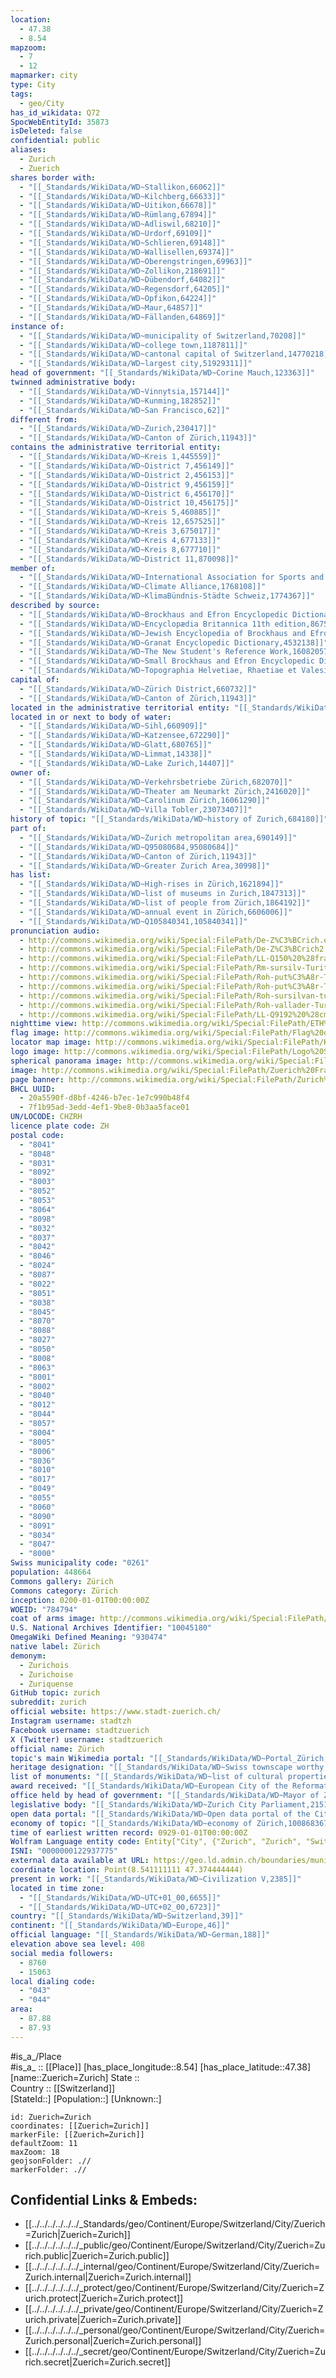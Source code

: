 ```yaml
---
location:
  - 47.38
  - 8.54
mapzoom:
  - 7
  - 12
mapmarker: city
type: City
tags:
  - geo/City
has_id_wikidata: Q72
SpocWebEntityId: 35873
isDeleted: false
confidential: public
aliases:
  - Zurich
  - Zuerich
shares border with:
  - "[[_Standards/WikiData/WD~Stallikon,66062]]"
  - "[[_Standards/WikiData/WD~Kilchberg,66633]]"
  - "[[_Standards/WikiData/WD~Uitikon,66678]]"
  - "[[_Standards/WikiData/WD~Rümlang,67894]]"
  - "[[_Standards/WikiData/WD~Adliswil,68210]]"
  - "[[_Standards/WikiData/WD~Urdorf,69109]]"
  - "[[_Standards/WikiData/WD~Schlieren,69148]]"
  - "[[_Standards/WikiData/WD~Wallisellen,69374]]"
  - "[[_Standards/WikiData/WD~Oberengstringen,69963]]"
  - "[[_Standards/WikiData/WD~Zollikon,218691]]"
  - "[[_Standards/WikiData/WD~Dübendorf,64082]]"
  - "[[_Standards/WikiData/WD~Regensdorf,64205]]"
  - "[[_Standards/WikiData/WD~Opfikon,64224]]"
  - "[[_Standards/WikiData/WD~Maur,64857]]"
  - "[[_Standards/WikiData/WD~Fällanden,64869]]"
instance of:
  - "[[_Standards/WikiData/WD~municipality of Switzerland,70208]]"
  - "[[_Standards/WikiData/WD~college town,1187811]]"
  - "[[_Standards/WikiData/WD~cantonal capital of Switzerland,14770218]]"
  - "[[_Standards/WikiData/WD~largest city,51929311]]"
head of government: "[[_Standards/WikiData/WD~Corine Mauch,123363]]"
twinned administrative body:
  - "[[_Standards/WikiData/WD~Vinnytsia,157144]]"
  - "[[_Standards/WikiData/WD~Kunming,182852]]"
  - "[[_Standards/WikiData/WD~San Francisco,62]]"
different from:
  - "[[_Standards/WikiData/WD~Zurich,230417]]"
  - "[[_Standards/WikiData/WD~Canton of Zürich,11943]]"
contains the administrative territorial entity:
  - "[[_Standards/WikiData/WD~Kreis 1,445559]]"
  - "[[_Standards/WikiData/WD~District 7,456149]]"
  - "[[_Standards/WikiData/WD~District 2,456153]]"
  - "[[_Standards/WikiData/WD~District 9,456159]]"
  - "[[_Standards/WikiData/WD~District 6,456170]]"
  - "[[_Standards/WikiData/WD~District 10,456175]]"
  - "[[_Standards/WikiData/WD~Kreis 5,460885]]"
  - "[[_Standards/WikiData/WD~Kreis 12,657525]]"
  - "[[_Standards/WikiData/WD~Kreis 3,675017]]"
  - "[[_Standards/WikiData/WD~Kreis 4,677133]]"
  - "[[_Standards/WikiData/WD~Kreis 8,677710]]"
  - "[[_Standards/WikiData/WD~District 11,870098]]"
member of:
  - "[[_Standards/WikiData/WD~International Association for Sports and Leisure Facilities,475646]]"
  - "[[_Standards/WikiData/WD~Climate Alliance,1768108]]"
  - "[[_Standards/WikiData/WD~KlimaBündnis-Städte Schweiz,1774367]]"
described by source:
  - "[[_Standards/WikiData/WD~Brockhaus and Efron Encyclopedic Dictionary,602358]]"
  - "[[_Standards/WikiData/WD~Encyclopædia Britannica 11th edition,867541]]"
  - "[[_Standards/WikiData/WD~Jewish Encyclopedia of Brockhaus and Efron,4173137]]"
  - "[[_Standards/WikiData/WD~Granat Encyclopedic Dictionary,4532138]]"
  - "[[_Standards/WikiData/WD~The New Student's Reference Work,16082057]]"
  - "[[_Standards/WikiData/WD~Small Brockhaus and Efron Encyclopedic Dictionary,19180675]]"
  - "[[_Standards/WikiData/WD~Topographia Helvetiae, Rhaetiae et Valesiae,19230686]]"
capital of:
  - "[[_Standards/WikiData/WD~Zürich District,660732]]"
  - "[[_Standards/WikiData/WD~Canton of Zürich,11943]]"
located in the administrative territorial entity: "[[_Standards/WikiData/WD~Zürich District,660732]]"
located in or next to body of water:
  - "[[_Standards/WikiData/WD~Sihl,660909]]"
  - "[[_Standards/WikiData/WD~Katzensee,672290]]"
  - "[[_Standards/WikiData/WD~Glatt,680765]]"
  - "[[_Standards/WikiData/WD~Limmat,14338]]"
  - "[[_Standards/WikiData/WD~Lake Zurich,14407]]"
owner of:
  - "[[_Standards/WikiData/WD~Verkehrsbetriebe Zürich,682070]]"
  - "[[_Standards/WikiData/WD~Theater am Neumarkt Zürich,2416020]]"
  - "[[_Standards/WikiData/WD~Carolinum Zürich,16061290]]"
  - "[[_Standards/WikiData/WD~Villa Tobler,23073407]]"
history of topic: "[[_Standards/WikiData/WD~history of Zurich,684180]]"
part of:
  - "[[_Standards/WikiData/WD~Zurich metropolitan area,690149]]"
  - "[[_Standards/WikiData/WD~Q95080684,95080684]]"
  - "[[_Standards/WikiData/WD~Canton of Zürich,11943]]"
  - "[[_Standards/WikiData/WD~Greater Zurich Area,30998]]"
has list:
  - "[[_Standards/WikiData/WD~High-rises in Zürich,1621894]]"
  - "[[_Standards/WikiData/WD~list of museums in Zurich,1847313]]"
  - "[[_Standards/WikiData/WD~list of people from Zürich,1864192]]"
  - "[[_Standards/WikiData/WD~annual event in Zürich,6606006]]"
  - "[[_Standards/WikiData/WD~Q105840341,105840341]]"
pronunciation audio:
  - http://commons.wikimedia.org/wiki/Special:FilePath/De-Z%C3%BCrich.ogg
  - http://commons.wikimedia.org/wiki/Special:FilePath/De-Z%C3%BCrich2.ogg
  - http://commons.wikimedia.org/wiki/Special:FilePath/LL-Q150%20%28fra%29-Eihel-Z%C3%BCrich.wav
  - http://commons.wikimedia.org/wiki/Special:FilePath/Rm-sursilv-Turitg.flac
  - http://commons.wikimedia.org/wiki/Special:FilePath/Roh-put%C3%A8r-Turi.ogg
  - http://commons.wikimedia.org/wiki/Special:FilePath/Roh-put%C3%A8r-Turich.ogg
  - http://commons.wikimedia.org/wiki/Special:FilePath/Roh-sursilvan-turitg.ogg
  - http://commons.wikimedia.org/wiki/Special:FilePath/Roh-vallader-Turich.ogg
  - http://commons.wikimedia.org/wiki/Special:FilePath/LL-Q9192%20%28cmn%29-Jouketou-%E8%8B%8F%E9%BB%8E%E4%B8%96.wav
nighttime view: http://commons.wikimedia.org/wiki/Special:FilePath/ETH%20Z%C3%BCrich%20im%20Abendlicht.jpg
flag image: http://commons.wikimedia.org/wiki/Special:FilePath/Flag%20of%20Canton%20of%20Z%C3%BCrich.svg
locator map image: http://commons.wikimedia.org/wiki/Special:FilePath/Karte%20Gemeinde%20Z%C3%BCrich%202007.png
logo image: http://commons.wikimedia.org/wiki/Special:FilePath/Logo%20Stadt%20Z%C3%BCrich.svg
spherical panorama image: http://commons.wikimedia.org/wiki/Special:FilePath/Z%C3%BCrich%20M%C3%BCnsterbr%C3%BCcke%20panosphere%2020210709.jpg
image: http://commons.wikimedia.org/wiki/Special:FilePath/Zuerich%20Fraumuenster%20St%20Peter.jpg
page banner: http://commons.wikimedia.org/wiki/Special:FilePath/Zurich%20banner.jpg
BHCL UUID:
  - 20a5590f-d8bf-4246-b7ec-1e7c990b48f4
  - 7f1b95ad-3edd-4ef1-9be8-0b3aa5face01
UN/LOCODE: CHZRH
licence plate code: ZH
postal code:
  - "8041"
  - "8048"
  - "8031"
  - "8092"
  - "8003"
  - "8052"
  - "8053"
  - "8064"
  - "8098"
  - "8032"
  - "8037"
  - "8042"
  - "8046"
  - "8024"
  - "8087"
  - "8022"
  - "8051"
  - "8038"
  - "8045"
  - "8070"
  - "8088"
  - "8027"
  - "8050"
  - "8008"
  - "8063"
  - "8001"
  - "8002"
  - "8040"
  - "8012"
  - "8044"
  - "8057"
  - "8004"
  - "8005"
  - "8006"
  - "8036"
  - "8010"
  - "8017"
  - "8049"
  - "8055"
  - "8060"
  - "8090"
  - "8091"
  - "8034"
  - "8047"
  - "8000"
Swiss municipality code: "0261"
population: 448664
Commons gallery: Zürich
Commons category: Zürich
inception: 0200-01-01T00:00:00Z
WOEID: "784794"
coat of arms image: http://commons.wikimedia.org/wiki/Special:FilePath/Wappen%20Z%C3%BCrich%20matt.svg
U.S. National Archives Identifier: "10045180"
OmegaWiki Defined Meaning: "930474"
native label: Zürich
demonym:
  - Zurichois
  - Zurichoise
  - Zuriquense
GitHub topic: zurich
subreddit: zurich
official website: https://www.stadt-zuerich.ch/
Instagram username: stadtzh
Facebook username: stadtzuerich
X (Twitter) username: stadtzuerich
official name: Zürich
topic's main Wikimedia portal: "[[_Standards/WikiData/WD~Portal_Zürich,11384514]]"
heritage designation: "[[_Standards/WikiData/WD~Swiss townscape worthy of protection,12127133]]"
list of monuments: "[[_Standards/WikiData/WD~list of cultural properties in Zürich,15827868]]"
award received: "[[_Standards/WikiData/WD~European City of the Reformation,20828891]]"
office held by head of government: "[[_Standards/WikiData/WD~Mayor of Zürich,21510223]]"
legislative body: "[[_Standards/WikiData/WD~Zurich City Parliament,21516057]]"
open data portal: "[[_Standards/WikiData/WD~Open data portal of the City of Zurich,96948812]]"
economy of topic: "[[_Standards/WikiData/WD~economy of Zürich,100868367]]"
time of earliest written record: 0929-01-01T00:00:00Z
Wolfram Language entity code: Entity["City", {"Zurich", "Zurich", "Switzerland"}]
ISNI: "0000000122937775"
external data available at URL: https://geo.ld.admin.ch/boundaries/municipality/261
coordinate location: Point(8.541111111 47.374444444)
present in work: "[[_Standards/WikiData/WD~Civilization V,2385]]"
located in time zone:
  - "[[_Standards/WikiData/WD~UTC+01_00,6655]]"
  - "[[_Standards/WikiData/WD~UTC+02_00,6723]]"
country: "[[_Standards/WikiData/WD~Switzerland,39]]"
continent: "[[_Standards/WikiData/WD~Europe,46]]"
official language: "[[_Standards/WikiData/WD~German,188]]"
elevation above sea level: 408
social media followers:
  - 8760
  - 15063
local dialing code:
  - "043"
  - "044"
area:
  - 87.88
  - 87.93
---
```



#is_a_/Place  
#is_a_ :: [[Place]] 
[has_place_longitude::8.54] 
[has_place_latitude::47.38] 
[name::Zuerich=Zurich] 
State ::  
Country :: [[Switzerland]]  
[StateId::] 
[Population::] 
[Unknown::] 


```leaflet
id: Zuerich=Zurich
coordinates: [[Zuerich=Zurich]] 
markerFile: [[Zuerich=Zurich]] 
defaultZoom: 11 
maxZoom: 18
geojsonFolder: .//
markerFolder: .//
```


## Confidential Links & Embeds: 
- [[../../../../../../_Standards/geo/Continent/Europe/Switzerland/City/Zuerich=Zurich|Zuerich=Zurich]] 
- [[../../../../../../_public/geo/Continent/Europe/Switzerland/City/Zuerich=Zurich.public|Zuerich=Zurich.public]] 
- [[../../../../../../_internal/geo/Continent/Europe/Switzerland/City/Zuerich=Zurich.internal|Zuerich=Zurich.internal]] 
- [[../../../../../../_protect/geo/Continent/Europe/Switzerland/City/Zuerich=Zurich.protect|Zuerich=Zurich.protect]] 
- [[../../../../../../_private/geo/Continent/Europe/Switzerland/City/Zuerich=Zurich.private|Zuerich=Zurich.private]] 
- [[../../../../../../_personal/geo/Continent/Europe/Switzerland/City/Zuerich=Zurich.personal|Zuerich=Zurich.personal]] 
- [[../../../../../../_secret/geo/Continent/Europe/Switzerland/City/Zuerich=Zurich.secret|Zuerich=Zurich.secret]] 
